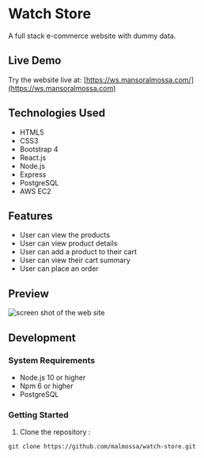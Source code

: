 # Watch Store
A full stack e-commerce website with dummy data.

## Live Demo
Try the website live at: [https://ws.mansoralmossa.com/](https://ws.mansoralmossa.com)

## Technologies Used
* HTML5
* CSS3
* Bootstrap 4
* React.js
* Node.js
* Express
* PostgreSQL
* AWS EC2

## Features
* User can view the products
* User can view product details
* User can add a product to their cart
* User can view their cart summary
* User can place an order

## Preview
![screen shot of the web site](server/public/images/watch-store.gif)

## Development

### System Requirements
* Node.js 10 or higher
* Npm 6 or higher
* PostgreSQL

### Getting Started
1. Clone the repository : 
  ``` 
  git clone https://github.com/malmossa/watch-store.git 
  ```
